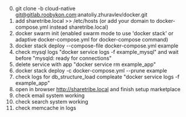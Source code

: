 0. git clone -b cloud-native git@gitlab.roobykon.com:anatoliy.zhuravlev/docker.git
1. add sharetribe.local >> /etc/hosts (or add your domain to docker-compose.yml instead sharetribe.local)
2. docker swarm init (enabled swarm mode to use 'docker stack' or adaptive docker-compose.yml for docker-compose command)
3. docker stack deploy --compose-file docker-compose.yml example
4. check mysql logs "docker service logs -f example_mysql" and wait before "mysqld: ready for connections"
5. delete service with app "docker service rm example_app"
6. docker stack deploy -c docker-compose.yml --prune example
7. check logs for db_structure_load compleate "docker service logs -f example_app"
8. open in browser http://sharetribe.local and finish setup marketplace
9. check email system working
10. check search system working
11. check memcache in logs
